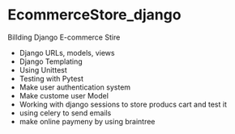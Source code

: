 # EcommerceStore_django

Billding Django E-commerce Stire
  - Django URLs, models, views
  - Django Templating
  - Using Unittest
  - Testing with Pytest
  - Make user authentication system
  - Make custome user Model
  - Working with django sessions to store producs cart and test it
  - using celery to send emails
  - make online paymeny by using braintree
  
